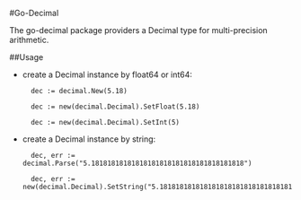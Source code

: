 #Go-Decimal

The go-decimal package providers a Decimal type for multi-precision arithmetic.

##Usage

* create a Decimal instance by float64 or int64:

		dec := decimal.New(5.18)

        dec := new(decimal.Decimal).SetFloat(5.18)
	
        dec := new(decimal.Decimal).SetInt(5)

* create a Decimal instance by string:
	
		dec, err := decimal.Parse("5.18181818181818181818181818181818181818")
        
		dec, err := new(decimal.Decimal).SetString("5.18181818181818181818181818181818181818")

